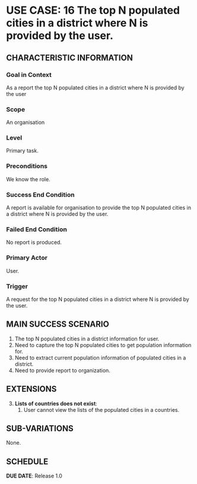 # USE CASE: 16 The top N populated cities in a district where N is provided by the user.

## CHARACTERISTIC INFORMATION

### Goal in Context

As a report the top N populated cities in a district where N is provided by the user

### Scope

An organisation

### Level

Primary task.

### Preconditions

We know the role.

### Success End Condition

A report is available for organisation to provide the top N populated cities in a district where N is provided by the user.

### Failed End Condition

No report is produced.

### Primary Actor

User.

### Trigger

A request for the top N populated cities in a district where N is provided by the user.

## MAIN SUCCESS SCENARIO

1. The top N populated cities in a district information for user.
2. Need to capture the top N populated cities to get population information for.
3. Need to extract current population information of populated cities in a district.
4. Need to  provide report to organization.

## EXTENSIONS

3. **Lists of countries does not exist**:
    1. User cannot view the lists of the populated cities in a countries.

## SUB-VARIATIONS

None.

## SCHEDULE

**DUE DATE**: Release 1.0
